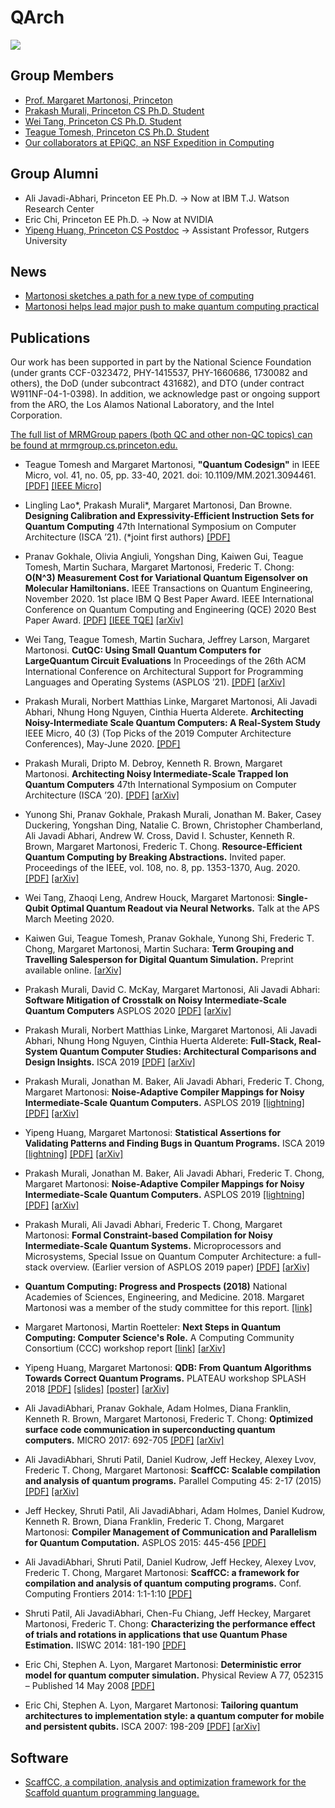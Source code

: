 # QArch

![](https://quantumarchitectureprinceton.github.io/images/ali_thesis_111.png)

## Group Members

- [Prof. Margaret Martonosi, Princeton](http://www.princeton.edu/~mrm/)
- [Prakash Murali, Princeton CS Ph.D. Student](https://cs.princeton.edu/~pmurali)
- [Wei Tang, Princeton CS Ph.D. Student](https://www.cs.princeton.edu/~weit/)
- [Teague Tomesh, Princeton CS Ph.D. Student](https://www.cs.princeton.edu/~ttomesh/)
- [Our collaborators at EPiQC, an NSF Expedition in Computing](https://www.epiqc.cs.uchicago.edu/)

## Group Alumni

- Ali Javadi-Abhari, Princeton EE Ph.D. -> Now at IBM T.J. Watson Research Center
- Eric Chi, Princeton EE Ph.D. -> Now at NVIDIA
- [Yipeng Huang, Princeton CS Postdoc](https://yipenghuang.com/) -> Assistant Professor, Rutgers University

## News

- [Martonosi sketches a path for a new type of computing](https://www.princeton.edu/news/2017/11/14/martonosi-sketches-path-new-type-computing)
- [Martonosi helps lead major push to make quantum computing practical](https://www.princeton.edu/news/2018/02/28/martonosi-helps-lead-major-push-make-quantum-computing-practical)

## Publications

Our work has been supported in part by the National Science Foundation (under grants CCF-0323472, PHY-1415537, PHY-1660686, 1730082 and others), the DoD (under subcontract 431682), and DTO (under contract W911NF-04-1-0398). In addition, we acknowledge past or ongoing support from the ARO, the Los Alamos National Laboratory, and the Intel Corporation.

[The full list of MRMGroup papers (both QC and other non-QC topics) can be found at mrmgroup.cs.princeton.edu.](http://mrmgroup.cs.princeton.edu/)
- Teague Tomesh and Margaret Martonosi, **"Quantum Codesign"** in IEEE Micro, vol. 41, no. 05, pp. 33-40, 2021. doi: 10.1109/MM.2021.3094461.
[[PDF]](https://mrmgroup.cs.princeton.edu/papers/IEEEMicro_QuantumCodesign.pdf)
[[IEEE Micro]](https://www.computer.org/csdl/magazine/mi/2021/05/09472953/1uUtKyNyXCw)

- Lingling Lao*, Prakash Murali*, Margaret Martonosi, Dan Browne. 
**Designing Calibration and Expressivity-Efficient Instruction Sets for Quantum Computing**
47th International Symposium on Computer Architecture (ISCA ’21). (*joint first authors)
 [[PDF]](https://mrmgroup.cs.princeton.edu/papers/pmurali-isca21.pdf)

- Pranav Gokhale, Olivia Angiuli, Yongshan Ding, Kaiwen Gui, Teague Tomesh, Martin Suchara, Margaret Martonosi, Frederic T. Chong:
**O(N^3) Measurement Cost for Variational Quantum Eigensolver on Molecular Hamiltonians.**
IEEE Transactions on Quantum Engineering, November 2020. 1st place IBM Q Best Paper Award. IEEE International Conference on Quantum Computing and Engineering (QCE) 2020 Best Paper Award.
[[PDF]](https://mrmgroup.cs.princeton.edu/papers/IEEE_TQE_VQEMeasurementReduction.pdf)
[[IEEE TQE]](https://ieeexplore.ieee.org/document/9248636)
[[arXiv]](https://arxiv.org/abs/1907.13623)

- Wei Tang, Teague Tomesh, Martin Suchara, Jeffrey Larson, Margaret Martonosi.
**CutQC: Using Small Quantum Computers for LargeQuantum Circuit Evaluations**
In Proceedings of the 26th ACM International Conference on Architectural Support for Programming Languages and Operating Systems (ASPLOS ’21).
[[PDF]](https://mrmgroup.cs.princeton.edu/papers/CutQC_ASPLOS2021.pdf)
[[arXiv]](https://arxiv.org/abs/2012.02333)

- Prakash Murali, Norbert Matthias Linke, Margaret Martonosi, Ali Javadi Abhari, Nhung Hong Nguyen, Cinthia Huerta Alderete. **Architecting Noisy-Intermediate Scale Quantum Computers: A Real-System Study** 
IEEE Micro, 40 (3) (Top Picks of the 2019 Computer Architecture Conferences), May-June 2020. 
[[PDF]](https://mrmgroup.cs.princeton.edu/papers/pmurali-toppicks20.pdf) 

- Prakash Murali, Dripto M. Debroy, Kenneth R. Brown, Margaret Martonosi. 
**Architecting Noisy Intermediate-Scale Trapped Ion Quantum Computers**
47th International Symposium on Computer Architecture (ISCA ’20). 
[[PDF]](https://mrmgroup.cs.princeton.edu/papers/pmurali-isca20.pdf) 
[[arXiv]](https://arxiv.org/abs/2004.04706)

- Yunong Shi, Pranav Gokhale, Prakash Murali, Jonathan M. Baker, Casey Duckering, Yongshan Ding, Natalie C. Brown, Christopher Chamberland, Ali Javadi Abhari, Andrew W. Cross, David I. Schuster, Kenneth R. Brown, Margaret Martonosi, Frederic T. Chong.
**Resource-Efficient Quantum Computing by Breaking Abstractions.**
Invited paper. Proceedings of the IEEE, vol. 108, no. 8, pp. 1353-1370, Aug. 2020.
[[PDF]](https://mrmgroup.cs.princeton.edu/papers/pieee2020.pdf)
[[arXiv]](https://arxiv.org/abs/2011.00028) 

- Wei Tang, Zhaoqi Leng, Andrew Houck, Margaret Martonosi:
**Single-Qubit Optimal Quantum Readout via Neural Networks.**
Talk at the APS March Meeting 2020.

- Kaiwen Gui, Teague Tomesh, Pranav Gokhale, Yunong Shi, Frederic T. Chong, Margaret Martonosi, Martin Suchara:
**Term Grouping and Travelling Salesperson for Digital Quantum Simulation.**
Preprint available online.
[[arXiv]](https://arxiv.org/abs/2001.05983)

- Prakash Murali, David C. McKay, Margaret Martonosi, Ali Javadi Abhari:
**Software Mitigation of Crosstalk on Noisy Intermediate-Scale Quantum Computers**
ASPLOS 2020
[[PDF]](https://mrmgroup.cs.princeton.edu/papers/pmurali-asplos20.pdf)
[[arXiv]](https://arxiv.org/abs/2001.02826)

- Prakash Murali, Norbert Matthias Linke, Margaret Martonosi, Ali Javadi Abhari, Nhung Hong Nguyen, Cinthia Huerta Alderete:
**Full-Stack, Real-System Quantum Computer Studies: Architectural Comparisons and Design Insights.**
ISCA 2019
[[PDF]](https://mrmgroup.cs.princeton.edu/papers/triq_ISCA2019.pdf)
[[arXiv]](https://arxiv.org/abs/1905.11349)

- Prakash Murali, Jonathan M. Baker, Ali Javadi Abhari, Frederic T. Chong, Margaret Martonosi:
**Noise-Adaptive Compiler Mappings for Noisy Intermediate-Scale Quantum Computers.**
ASPLOS 2019
[[lightning]](https://www.youtube.com/watch?v=4RlOaxYPkX8&feature=youtu.be)
[[PDF]](https://quantumarchitectureprinceton.github.io/publications/1901.11054.pdf)
[[arXiv]](https://arxiv.org/abs/1901.11054)

- Yipeng Huang, Margaret Martonosi:
**Statistical Assertions for Validating Patterns and Finding Bugs in Quantum Programs.**
ISCA 2019
[[lightning]](https://spark.adobe.com/video/zkWQ7XB9e1vkw)
[[PDF]](https://quantumarchitectureprinceton.github.io/publications/statistical-assertions.pdf)
[[arXiv]](https://arxiv.org/abs/1905.09721)

- Prakash Murali, Jonathan M. Baker, Ali Javadi Abhari, Frederic T. Chong, Margaret Martonosi:
**Noise-Adaptive Compiler Mappings for Noisy Intermediate-Scale Quantum Computers.**
ASPLOS 2019
[[lightning]](https://www.youtube.com/watch?v=4RlOaxYPkX8&feature=youtu.be)
[[PDF]](https://quantumarchitectureprinceton.github.io/publications/1901.11054.pdf)
[[arXiv]](https://arxiv.org/abs/1901.11054)

- Prakash Murali, Ali Javadi Abhari, Frederic T. Chong, Margaret Martonosi:
**Formal Constraint-based Compilation for Noisy Intermediate-Scale Quantum Systems.**
Microprocessors and Microsystems, Special Issue on Quantum Computer Architecture: a full-stack overview.
(Earlier version of ASPLOS 2019 paper)
[[PDF]](https://quantumarchitectureprinceton.github.io/publications/1903.03276.pdf)
[[arXiv]](https://arxiv.org/abs/1903.03276)
 
- **Quantum Computing: Progress and Prospects (2018)**
National Academies of Sciences, Engineering, and Medicine. 2018.
Margaret Martonosi was a member of the study committee for this report.
[[link]](https://doi.org/10.17226/25196)

- Margaret Martonosi, Martin Roetteler:
**Next Steps in Quantum Computing: Computer Science's Role.**
A Computing Community Consortium (CCC) workshop report
[[link]](https://cra.org/ccc/events/quantum-computing/)
[[arXiv]](https://arxiv.org/abs/1903.10541)

- Yipeng Huang, Margaret Martonosi:
**QDB: From Quantum Algorithms Towards Correct Quantum Programs.**
PLATEAU workshop SPLASH 2018
[[PDF]](https://quantumarchitectureprinceton.github.io/publications/QDB-quantum-algorithms.pdf)
[[slides]](https://quantumarchitectureprinceton.github.io/slides/qdb_plateau.pdf)
[[poster]](https://quantumarchitectureprinceton.github.io/posters/qdb_plateau_poster.pdf)
[[arXiv]](https://arxiv.org/abs/1811.05447)

- Ali JavadiAbhari, Pranav Gokhale, Adam Holmes, Diana Franklin, Kenneth R. Brown, Margaret Martonosi, Frederic T. Chong:
**Optimized surface code communication in superconducting quantum computers.**
MICRO 2017: 692-705
[[PDF]](https://quantumarchitectureprinceton.github.io/publications/p692-javadi-abhari.pdf)
[[arXiv]](https://arxiv.org/abs/1708.09283)

- Ali JavadiAbhari, Shruti Patil, Daniel Kudrow, Jeff Heckey, Alexey Lvov, Frederic T. Chong, Margaret Martonosi:
**ScaffCC: Scalable compilation and analysis of quantum programs.**
Parallel Computing 45: 2-17 (2015)
[[PDF]](https://quantumarchitectureprinceton.github.io/publications/1507.01902.pdf)
[[arXiv]](https://arxiv.org/abs/1507.01902)

- Jeff Heckey, Shruti Patil, Ali JavadiAbhari, Adam Holmes, Daniel Kudrow, Kenneth R. Brown, Diana Franklin, Frederic T. Chong, Margaret Martonosi:
**Compiler Management of Communication and Parallelism for Quantum Computation.**
ASPLOS 2015: 445-456
[[PDF]](https://quantumarchitectureprinceton.github.io/publications/p445-heckey.pdf)

- Ali JavadiAbhari, Shruti Patil, Daniel Kudrow, Jeff Heckey, Alexey Lvov, Frederic T. Chong, Margaret Martonosi:
**ScaffCC: a framework for compilation and analysis of quantum computing programs.**
Conf. Computing Frontiers 2014: 1:1-1:10
[[PDF]](https://quantumarchitectureprinceton.github.io/publications/a1-javadiabhari.pdf)

- Shruti Patil, Ali JavadiAbhari, Chen-Fu Chiang, Jeff Heckey, Margaret Martonosi, Frederic T. Chong:
**Characterizing the performance effect of trials and rotations in applications that use Quantum Phase Estimation.**
IISWC 2014: 181-190
[[PDF]](https://quantumarchitectureprinceton.github.io/publications/06983057.pdf)

- Eric Chi, Stephen A. Lyon, Margaret Martonosi:
**Deterministic error model for quantum computer simulation.**
Physical Review A 77, 052315 – Published 14 May 2008
[[PDF]](https://quantumarchitectureprinceton.github.io/publications/PhysRevA.77.052315.pdf)

- Eric Chi, Stephen A. Lyon, Margaret Martonosi:
**Tailoring quantum architectures to implementation style: a quantum computer for mobile and persistent qubits.**
ISCA 2007: 198-209
[[PDF]](https://quantumarchitectureprinceton.github.io/publications/p198-chi.pdf)
[[arXiv]](https://arxiv.org/abs/0801.0094)

## Software

- [ScaffCC, a compilation, analysis and optimization framework for the Scaffold quantum programming language.](https://github.com/epiqc/ScaffCC)
